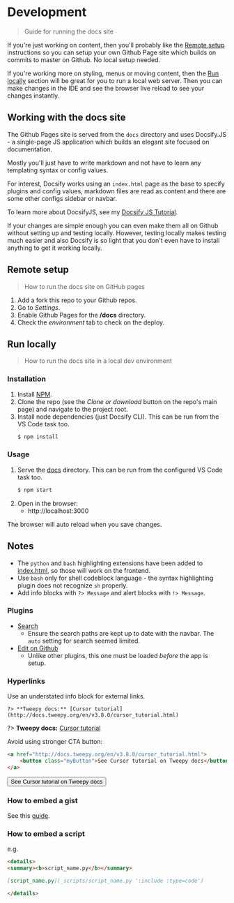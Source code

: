 # Development
> Guide for running the docs site


If you're just working on content, then you'll probably like the [Remote setup](#remote-setup) instructions so you can setup your own Github Page site which builds on commits to master on Github. No local setup needed.

If you're working more on styling, menus or moving content, then the [Run locally](#run-locally) section will be great for you to run a local web server. Then you can make changes in the IDE and see the browser live reload to see your changes instantly.



## Working with the docs site

The Github Pages site is served from the `docs` directory and uses Docsify.JS - a single-page JS application which builds an elegant site focused on documentation.

Mostly you'll just have to write markdown and not have to learn any templating syntax or config values.

For interest, Docsify works using an `index.html` page as the base to specify plugins and config values, markdown files are read as content and there are some other configs sidebar or navbar.

To learn more about DocsifyJS, see my [Docsify JS Tutorial](https://github.com/MichaelCurrin/docsify-js-tutorial).

If your changes are simple enough you can even make them all on Github without setting up and testing locally. However, testing locally makes testing much easier and also Docsify is so light that you don't even have to install anything to get it working locally.


## Remote setup
> How to run the docs site on GitHub pages

<!-- TODO use gist instead -->

1. Add a fork this repo to your Github repos.
2. Go to _Settings_.
3. Enable Github Pages for the **/docs** directory.
4. Check the _environment_ tab to check on the deploy.


## Run locally
> How to run the docs site in a local dev environment

<!-- TODO use gist instead -->

### Installation

1. Install [NPM](https://npmjs.com/).
2. Clone the repo (see the _Clone or download_ button on the repo's main page) and navigate to the project root.
3. Install node dependencies (just Docsify CLI). This can be run from the VS Code task too.
    ```sh
    $ npm install
    ```


### Usage

1. Serve the [docs](/docs) directory. This can be run from the configured VS Code task too.
    ```sh
    $ npm start
    ```
2. Open in the browser:
    - http://localhost:3000

The browser will auto reload when you save changes.


## Notes

- The `python` and `bash` highlighting extensions have been added to [index.html](/docs/index.html), so those will work on the frontend.
- Use `bash` only for shell codeblock language - the syntax highlighting plugin does not recognize `sh` properly.
- Add info blocks with `?> Message` and alert blocks with `!> Message`.


### Plugins

- [Search](https://docsify.now.sh/plugins?id=full-text-search)
    - Ensure the search paths are kept up to date with the navbar. The `auto` setting for search seemed limited.
- [Edit on Github](https://github.com/njleonzhang/docsify-edit-on-github)
    - Unlike other plugins, this one must be loaded *before* the app is setup.


### Hyperlinks

Use an understated info block for external links.

```
?> **Tweepy docs:** [Cursor tutorial](http://docs.tweepy.org/en/v3.8.0/cursor_tutorial.html)
```

?> **Tweepy docs:** [Cursor tutorial](http://docs.tweepy.org/en/v3.8.0/cursor_tutorial.html)


Avoid using stronger CTA button:

```html
<a href="http://docs.tweepy.org/en/v3.8.0/cursor_tutorial.html">
    <button class="myButton">See Cursor tutorial on Tweepy docs</button>
</a>
```

<a href="http://docs.tweepy.org/en/v3.8.0/cursor_tutorial.html">
    <button class="myButton">See Cursor tutorial on Tweepy docs</button>
</a>


### How to embed a gist

See this [guide](https://gist.github.com/MichaelCurrin/c2bece08f27c4277001f123898d16a7c).


### How to embed a script

e.g.

```markdown
<details>
<summary><b>script_name.py</b></summary>

[script_name.py](_scripts/script_name.py ':include :type=code')

</details>
```
